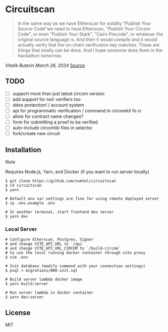 # Circuitscan

> In the same way as we have Etherscan for solidity "Publish Your Source Code"we need to have Etherscan, "Publish Your Circom Code", or even "Publish Your Stark", "Cairo Precode", or whatever the original source language is. And then it would compile and it would actually verify that the on-chain verification key matches. These are things that totally can be done. And I hope someone does them in the hackathon tomorrow.

*Vitalik Buterin March 26, 2024* [Source](https://www.defideveloper.news/vitalik-ethtaipei-interview/)

## TODO

- [ ] support more than just latest circom version
- [ ] add support for noir verifiers too
- [ ] ddos protection! / account system
- [ ] api for programmatic verification / command in circomkit fo ci
- [ ] allow for contract name changes?
- [ ] form for submitting a proof to be verified
- [ ] auto-include circomlib files in selector
- [ ] fork/create new circuit

## Installation

> [!NOTE]
> Requires Node.js, Yarn, and Docker (if you want to run server locally)

```
$ git clone https://github.com/numtel/circuitscan
$ cd circuitscan
$ yarn

# Default env var settings are fine for using remote deployed server
$ cp .env.example .env

# In another terminal, start frontend dev server
$ yarn dev
```

### Local Server

```
# Configure Etherscan, Postgres, Signer
# and change VITE_API_URL to `/api`
# and change VITE_API_URL_CIRCOM to `/build-circom`
# to use the local running docker container through vite proxy
$ vim .env

# Init database (modify command with your connection settings)
$ psql < migrations/000-init.sql

# Build server lambda docker image
$ yarn build:server

# Run server lambda in docker container
$ yarn dev:server
```

## License

MIT
